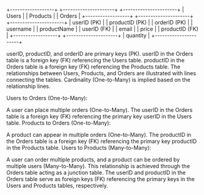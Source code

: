 +------------------+ +---------------------+ +----------------------+
| Users | | Products | | Orders |
+------------------+ +---------------------+ +----------------------+
| userID (PK) | | productID (PK) | | orderID (PK) |
| username | | productName | | userID (FK) |
| email | | price | | productID (FK) |
+------------------+ +---------------------+ | quantity |
+----------------------+

userID, productID, and orderID are primary keys (PK).
userID in the Orders table is a foreign key (FK) referencing the Users table.
productID in the Orders table is a foreign key (FK) referencing the Products table.
The relationships between Users, Products, and Orders are illustrated with lines connecting the tables.
Cardinality (One-to-Many) is implied based on the relationship lines.

Users to Orders (One-to-Many):

A user can place multiple orders (One-to-Many).
The userID in the Orders table is a foreign key (FK) referencing the primary key userID in the Users table.
Products to Orders (One-to-Many):

A product can appear in multiple orders (One-to-Many).
The productID in the Orders table is a foreign key (FK) referencing the primary key productID in the Products table.
Users to Products (Many-to-Many):

A user can order multiple products, and a product can be ordered by multiple users (Many-to-Many).
This relationship is achieved through the Orders table acting as a junction table.
The userID and productID in the Orders table serve as foreign keys (FK) referencing the primary keys in the Users and Products tables, respectively.
